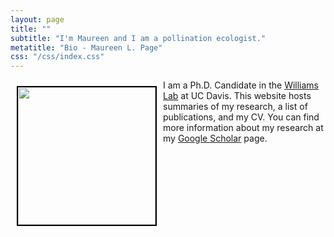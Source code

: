 ```yaml
---
layout: page
title: ""
subtitle: "I'm Maureen and I am a pollination ecologist."
metatitle: "Bio - Maureen L. Page"
css: "/css/index.css"
---
```



<img align="left" height="220" src="../img/Academic-Headshot copy.png" style="margin: 10px 10px; border:2px solid black">

I am a Ph.D. Candidate in the [Williams Lab](http://williamslab.ucdavis.edu) at UC Davis. 
This website hosts summaries of my research, a list of publications, and my CV. You can find more information about my research at my [Google Scholar](https://scholar.google.com/citations?user=DnZBrhMAAAAJ&hl=en) page. 
